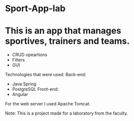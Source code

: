# Sport-App-lab
# This is an app that manages sportives, trainers and teams.
- CRUD opeartions
- Filters
- GUI

Technologies that were used:
Back-end:
- Java Spring
- PostgreSQL
Front-end:
- Angular

For the web server I used Apache Tomcat.

Note: This is a project made for a laboratory from the faculty.
